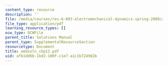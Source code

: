 ```yaml
---
content_type: resource
description: ''
file: /media/courses/res-6-003-electromechanical-dynamics-spring-2009/afb1dd6b1bd2100fc1e7a1c1b7249d2b_emdsoln_chp12.pdf
file_type: application/pdf
learning_resource_types: []
ocw_type: OCWFile
parent_title: Solutions Manual
parent_type: SupplementalResourceSection
resourcetype: Document
title: emdsoln_chp12.pdf
uid: afb1dd6b-1bd2-100f-c1e7-a1c1b7249d2b
---
```

